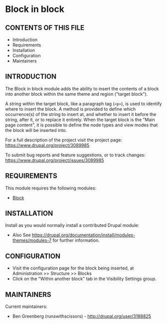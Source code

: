 Block in block
==============

CONTENTS OF THIS FILE
---------------------

* Introduction
* Requirements
* Installation
* Configuration
* Maintainers

INTRODUCTION
------------

The Block in block module adds the ability to insert the contents of a block
into another block within the same theme and region ("target block").

A string within the target block, like a paragraph tag (`<p>`), is used to
identify where to insert the block. A method is provided to define which
occurrence(s) of the string to insert at, and whether to insert it before
the string, after it, or to replace it entirely. When the target block is the
"Main page content", it is possible to define the node types and view modes
that the block will be inserted into.

For a full description of the project visit the project page:
<https://www.drupal.org/project/3089985>

To submit bug reports and feature suggestions, or to track changes:
<https://www.drupal.org/project/issues/3089985>

REQUIREMENTS
------------

This module requires the following modules:

* [Block](https://www.drupal.org/project/block)

INSTALLATION
------------

Install as you would normally install a contributed Drupal module:

* Also See <https://drupal.org/documentation/install/modules-themes/modules-7>
for further information.

CONFIGURATION
-------------

* Visit the configuration page for the block being inserted, at
Administration >> Structure >> Blocks
* Click on the "Within another block" tab in the Visibility Settings group.

MAINTAINERS
-----------

Current maintainers:

* Ben Greenberg (runswithscissors) - <http://drupal.org/user/3188825>
